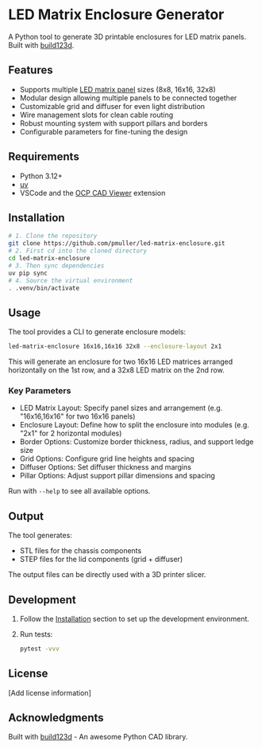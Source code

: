 # LED Matrix Enclosure Generator

A Python tool to generate 3D printable enclosures for LED matrix panels.
Built with [build123d](https://github.com/gumyr/build123d).

## Features

- Supports multiple [LED matrix panel](https://www.aliexpress.com/item/4001296811800.html)
  sizes (8x8, 16x16, 32x8)
- Modular design allowing multiple panels to be connected together
- Customizable grid and diffuser for even light distribution
- Wire management slots for clean cable routing
- Robust mounting system with support pillars and borders
- Configurable parameters for fine-tuning the design

## Requirements

- Python 3.12+
- [uv](https://docs.astral.sh/uv/)
- VSCode and the
  [OCP CAD Viewer](https://github.com/bernhard-42/vscode-ocp-cad-viewer/tree/main)
  extension

## Installation

```bash
# 1. Clone the repository
git clone https://github.com/pmuller/led-matrix-enclosure.git
# 2. First cd into the cloned directory
cd led-matrix-enclosure
# 3. Then sync dependencies
uv pip sync
# 4. Source the virtual environment
. .venv/bin/activate
```

## Usage

The tool provides a CLI to generate enclosure models:

```bash
led-matrix-enclosure 16x16,16x16 32x8 --enclosure-layout 2x1
```

This will generate an enclosure for two 16x16 LED matrices arranged horizontally on the 1st row,
and a 32x8 LED matrix on the 2nd row.

### Key Parameters

- LED Matrix Layout: Specify panel sizes and arrangement (e.g. "16x16,16x16" for two 16x16 panels)
- Enclosure Layout: Define how to split the enclosure into modules (e.g. "2x1" for 2 horizontal modules)
- Border Options: Customize border thickness, radius, and support ledge size
- Grid Options: Configure grid line heights and spacing
- Diffuser Options: Set diffuser thickness and margins
- Pillar Options: Adjust support pillar dimensions and spacing

Run with `--help` to see all available options.

## Output

The tool generates:

- STL files for the chassis components
- STEP files for the lid components (grid + diffuser)

The output files can be directly used with a 3D printer slicer.

## Development

1. Follow the [Installation](#installation) section to set up the development environment.
2. Run tests:

    ```bash
    pytest -vvv
    ```

## License

[Add license information]

## Acknowledgments

Built with [build123d](https://github.com/gumyr/build123d) - An awesome Python CAD library.
